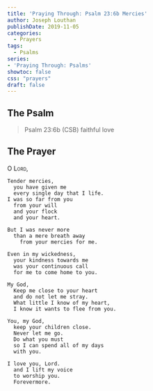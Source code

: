 ```yaml
---
title: 'Praying Through: Psalm 23:6b Mercies'
author: Joseph Louthan
publishDate: 2019-11-05
categories:
  - Prayers
tags:
  - Psalms
series:
- 'Praying Through: Psalms'
showtoc: false
css: "prayers"
draft: false
---
```

## The Psalm

>Psalm 23:6b (CSB) faithful love


## The Prayer

<div style="font-variant: small-caps;">
O Lord,
</div>

```text
Tender mercies,
  you have given me
  every single day that I life.
I was so far from you
  from your will 
  and your flock
  and your heart.

But I was never more
  than a mere breath away
    from your mercies for me.

Even in my wickedness,
  your kindness towards me
  was your continuous call
  for me to come home to you.

My God,
  Keep me close to your heart
  and do not let me stray.
  What little I know of my heart,
  I know it wants to flee from you.

You, my God,
  keep your children close.
  Never let me go.
  Do what you must
  so I can spend all of my days
  with you.

I love you, Lord.
  and I lift my voice
  to worship you.
  Forevermore.
```
